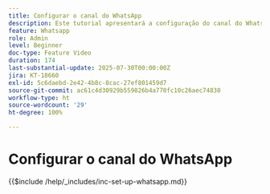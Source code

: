 ```yaml
---
title: Configurar o canal do WhatsApp
description: Este tutorial apresentará a configuração do canal do WhatsApp no Adobe Journey Optimizer para habilitar mensagens comerciais em tempo real.
feature: Whatsapp
role: Admin
level: Beginner
doc-type: Feature Video
duration: 174
last-substantial-update: 2025-07-30T00:00:00Z
jira: KT-18660
exl-id: 5c6daebd-2e42-4b8c-8cac-27ef801459d7
source-git-commit: ac61c4d30929b559826b4a770fc10c26aec74830
workflow-type: ht
source-wordcount: '29'
ht-degree: 100%

---
```


# Configurar o canal do WhatsApp

{{$include /help/_includes/inc-set-up-whatsapp.md}}
